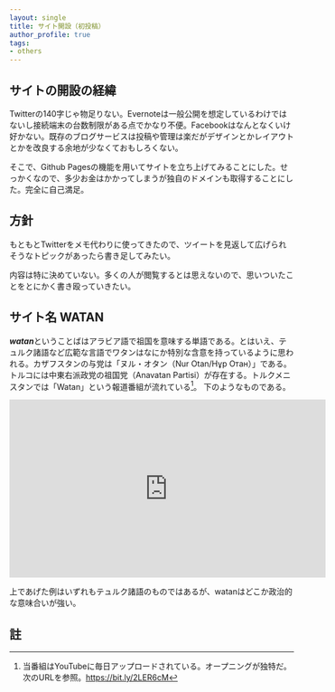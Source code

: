 ```yaml
---
layout: single
title: サイト開設（初投稿）
author_profile: true
tags:
- others
---
```

## サイトの開設の経緯
Twitterの140字じゃ物足りない。Evernoteは一般公開を想定しているわけではないし接続端末の台数制限がある点でかなり不便。Facebookはなんとなくいけ好かない。既存のブログサービスは投稿や管理は楽だがデザインとかレイアウトとかを改良する余地が少なくておもしろくない。

そこで、Github Pagesの機能を用いてサイトを立ち上げてみることにした。せっかくなので、多少お金はかかってしまうが独自のドメインも取得することにした。完全に自己満足。

## 方針
もともとTwitterをメモ代わりに使ってきたので、ツイートを見返して広げられそうなトピックがあったら書き足してみたい。

内容は特に決めていない。多くの人が閲覧するとは思えないので、思いついたことをとにかく書き殴っていきたい。


## サイト名 **WATAN**
***watan***ということばはアラビア語で祖国を意味する単語である。とはいえ、テュルク諸語など広範な言語でワタンはなにか特別な含意を持っているように思われる。カザフスタンの与党は「ヌル・オタン（Nur Otan/Нұр Отан）」である。トルコには中東右派政党の祖国党（Anavatan Partisi）が存在する。トルクメニスタンでは「Watan」という報道番組が流れている[^tmwatan]。
下のようなものである。

<iframe width="560" height="315" src="https://www.youtube.com/embed/pREPLVoeLZc" frameborder="0" allow="accelerometer; autoplay; clipboard-write; encrypted-media; gyroscope; picture-in-picture" allowfullscreen></iframe>

上であげた例はいずれもテュルク諸語のものではあるが、watanはどこか政治的な意味合いが強い。



## 註
[^tmwatan]: 当番組はYouTubeに毎日アップロードされている。オープニングが独特だ。次のURLを参照。https://bit.ly/2LER6cM




